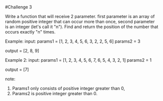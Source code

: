#Challenge 3

Write a function that will receive 2 parameter.
first parameter is an array of random positive integer that can occur more than once,
second parameter is an integer (let's call it "n").
Find and return the position of the number that occurs exactly "n" times.

Example:
input:
params1 = [1, 2, 3, 4, 5, 6, 3, 2, 2, 5, 6]
params2 = 3

output = [2, 8, 9]

Example 2:
input:
params1 = [1, 2, 3, 4, 5, 6, 7, 6, 5, 4, 3, 2, 1]
params2 = 1

output = [7]

note:
1. Params1 only consists of positive integer greater than 0,
2. Params2 is positive integer greater than 0.